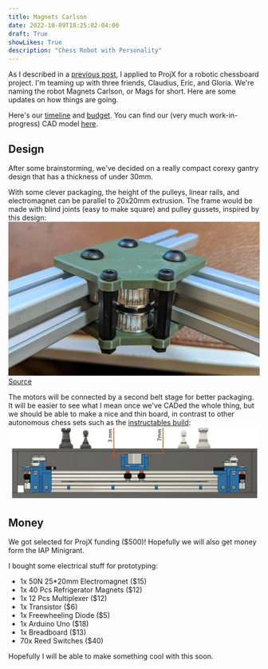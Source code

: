```yaml
---
title: Magnets Carlson
date: 2022-10-09T18:25:02-04:00
draft: True
showLikes: True
description: "Chess Robot with Personality"
---
```


As I described in a [previous post](https://kogappa.com/posts/chessbot/), I applied to ProjX for a robotic chessboard project. I'm teaming up with three friends, Claudius, Eric, and Gloria. We're naming the robot Magnets Carlson, or Mags for short. Here are some updates on how things are going.
 
Here's our [timeline](https://docs.google.com/document/d/1dh9BuBSp1R-42owwGCd5NASiz3Vbetl4lbmRfClhc0c/edit?usp=sharing) and [budget](https://docs.google.com/spreadsheets/d/1yqGCbEJ-lgLs7kG5b4U-4LM2qvh067T2bJkhiu7EdD8/edit?usp=sharing). You can find our (very much work-in-progress) CAD model [here](https://cad.onshape.com/documents/2f3e28006e5b2cd6cd052bed/w/872351ec056974a435282c6c/e/17951daab4fa19d5251dfc0d?renderMode=0&uiState=635e0caafc832d756ab13628). 

## Design
After some brainstorming, we've decided on a really compact corexy gantry design that has a thickness of under 30mm.

With some clever packaging, the height of the pulleys, linear rails, and electromagnet can be parallel to 20x20mm extrusion. The frame would be made with blind joints (easy to make square) and pulley gussets, inspired by this design:
![Pulleys](images/corexy_pulleys.png)
[Source](https://www.reddit.com/r/3Dprinting/comments/jnagd2/working_on_a_new_corexy_printer_design/)

The motors will be connected by a second belt stage for better packaging. It will be easier to see what I mean once we've CADed the whole thing, but we should be able to make a nice and thin board, in contrast to other autonomous chess sets such as the [instructables build](https://www.instructables.com/Automated-Chessboard/):
![Cross Section](images/instructables_cross_section.jpg)

## Money
We got selected for ProjX funding ($500)! Hopefully we will also get money form the IAP Minigrant. 

I bought some electrical stuff for prototyping:
 - 1x 50N 25*20mm Electromagnet ($15)
 - 1x 40 Pcs Refrigerator Magnets ($12)
 - 1x 12 Pcs Multiplexer ($12)
 - 1x Transistor ($6)
 - 1x Freewheeling Diode ($5)
 - 1x Arduino Uno ($18)
 - 1x Breadboard ($13)
 - 70x Reed Switches ($40)

 Hopefully I will be able to make something cool with this soon.